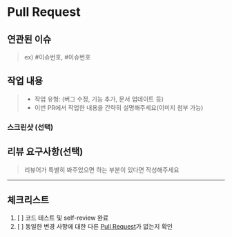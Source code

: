 # Pull Request

## 연관된 이슈

> ex) #이슈번호, #이슈번호

## 작업 내용
> - 작업 유형: (버그 수정, 기능 추가, 문서 업데이트 등)
> - 이번 PR에서 작업한 내용을 간략히 설명해주세요(이미지 첨부 가능)

### 스크린샷 (선택)

## 리뷰 요구사항(선택)

> 리뷰어가 특별히 봐주었으면 하는 부분이 있다면 작성해주세요

---

## 체크리스트
1. [ ] 코드 테스트 및 self-review 완료
2. [ ] 동일한 변경 사항에 대한 다른 [Pull Request](../../../pulls)가 없는지 확인
